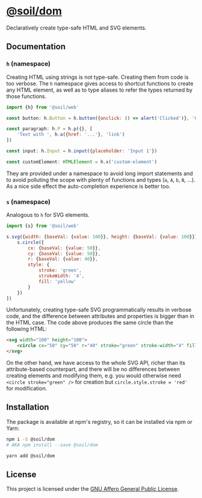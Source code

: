 # [@soil/dom](https://www.npmjs.com/package/@soil/dom)

Declaratively create type-safe HTML and SVG elements.


## Documentation

### `h` (namespace)

Creating HTML using strings is not type-safe. Creating them from code is too verbose. The `h` namespace gives access to shortcut functions to create any HTML element, as well as to type aliases to refer the types returned by those functions.

```js
import {h} from '@soil/web'

const button: h.Button = h.button({onclick: () => alert('Clicked')}, 'Click me')

const paragraph: h.P = h.p({}, [
    'Text with ', h.a({href: '...'}, 'link')
])

const input: h.Input = h.input({placeholder: 'Input 1'})

const customElement: HTMLElement = h.x('custom-element')
```

They are provided under a namespace to avoid long import statements and to avoid polluting the scope with plenty of functions and types (`a`, `A`, `b`, `B`, ...). As a nice side effect the auto-completion experience is better too.

### `s` (namespace)

Analogous to `h` for SVG elements.

```js
import {s} from '@soil/web'

s.svg({width: {baseVal: {value: 100}}, height: {baseVal: {value: 100}}}, [
    s.circle({
        cx: {baseVal: {value: 50}},
        cy: {baseVal: {value: 50}},
        r: {baseVal: {value: 40}},
        style: {
            stroke: 'green',
            strokeWidth: '4',
            fill: 'yellow'
        }
    })
])
```

Unfortunately, creating type-safe SVG programmatically results in verbose code, and the difference between attributes and properties is bigger than in the HTML case. The code above produces the same circle than the following HTML:

```html
<svg width="100" height="100">
    <circle cx="50" cy="50" r="40" stroke="green" stroke-width="4" fill="yellow" />
</svg>
```

On the other hand, we have access to the whole SVG API, richer than its attribute-based counterpart, and there will be no differences between creating elements and modifying them, e.g. you would otherwise need `<circle stroke="green" />` for creation but `circle.style.stroke = 'red'` for modification.


## Installation

The package is available at npm's registry, so it can be installed via npm or
Yarn:

```bash
npm i -S @soil/dom
# AKA npm install --save @soil/dom
```

```bash
yarn add @soil/dom
```


## License

This project is licensed under the [GNU Affero General Public License](LICENSE).
